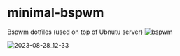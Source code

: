 # minimal-bspwm
Bspwm dotfiles (used on top of Ubnutu server)
![bspwm](https://github.com/autonomuscoder/minimal-bspwm/assets/112854891/ec400188-d278-42c8-b6f0-aff46d283bdc)

![2023-08-28_12-33](https://github.com/autonomuscoder/minimal-bspwm/assets/112854891/29c84dc1-f872-4a37-9200-b78035811d25)
